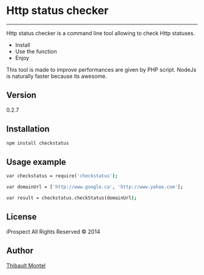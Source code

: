 Http status checker
==========================
--------------------------

Http status checker is a command line tool allowing to check Http statuses.

  - Install
  - Use the function
  - Enjoy

This tool is made to improve performances are given by PHP script. NodeJs is naturally faster because its awesome.

Version
----

0.2.7

Installation
--------------

```sh
npm install checkstatus
```

Usage example
------

```sh
var checkstatus = require('checkstatus');

var domainUrl = ['http://www.google.ca', 'http://www.yahoo.com'];

var result = checkstatus.checkStatus(domainUrl);
```

License
----

iProspect All Rights Reserved © 2014

Author
----
[Thibault Montel]


[Thibault Montel]:thibault.montel@iprospect.com